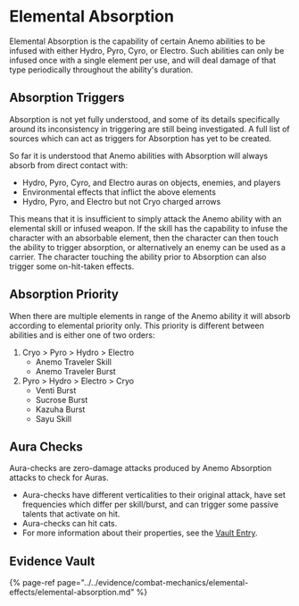 # Elemental Absorption

Elemental Absorption is the capability of certain Anemo abilities to be infused with either Hydro, Pyro, Cyro, or Electro. Such abilities can only be infused once with a single element per use, and will deal damage of that type periodically throughout the ability's duration. 

## Absorption Triggers

Absorption is not yet fully understood, and some of its details specifically around its inconsistency in triggering are still being investigated. A full list of sources which can act as triggers for Absorption has yet to be created. 

So far it is understood that Anemo abilities with Absorption will always absorb from direct contact with:

* Hydro, Pyro, Cyro, and Electro auras on objects, enemies, and players
* Environmental effects that inflict the above elements
* Hydro, Pyro, and Electro but not Cryo charged arrows

This means that it is insufficient to simply attack the Anemo ability with an elemental skill or infused weapon. If the skill has the capability to infuse the character with an absorbable element, then the character can then touch the ability to trigger absorption, or alternatively an enemy can be used as a carrier. The character touching the ability prior to Absorption can also trigger some on-hit-taken effects.

## Absorption Priority

When there are multiple elements in range of the Anemo ability it will absorb according to elemental priority only. This priority is different between abilities and is either one of two orders:

1. Cryo &gt; Pyro &gt; Hydro &gt; Electro
   * Anemo Traveler Skill
   * Anemo Traveler Burst
2. Pyro &gt; Hydro &gt; Electro &gt; Cryo
   * Venti Burst
   * Sucrose Burst
   * Kazuha Burst
   * Sayu Skill

## Aura Checks

Aura-checks are zero-damage attacks produced by Anemo Absorption attacks to check for Auras.  
* Aura-checks have different verticalities to their original attack, have set frequencies which differ per skill/burst, and can trigger some passive talents that activate on hit.   
* Aura-checks can hit cats.
* For more information about their properties, see the [Vault Entry](../../evidence/combat-mechanics/elemental-effects/elemental-absorption.md\#aura-check-properties).  

## Evidence Vault

{% page-ref page="../../evidence/combat-mechanics/elemental-effects/elemental-absorption.md" %}

